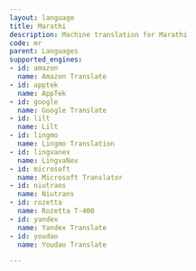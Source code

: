 ```yaml
---
layout: language
title: Marathi
description: Machine translation for Marathi
code: mr
parent: Languages
supported_engines:
- id: amazon
  name: Amazon Translate
- id: apptek
  name: AppTek
- id: google
  name: Google Translate
- id: lilt
  name: Lilt
- id: lingmo
  name: Lingmo Translation
- id: lingvanex
  name: LingvaNex
- id: microsoft
  name: Microsoft Translator
- id: niutrans
  name: Niutrans
- id: rozetta
  name: Rozetta T-400
- id: yandex
  name: Yandex Translate
- id: youdao
  name: Youdao Translate

---
```




